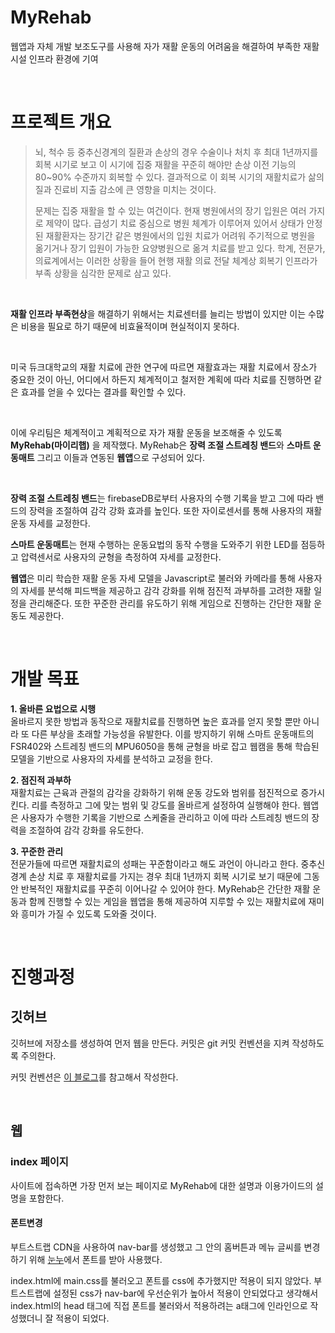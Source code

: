 # MyRehab

웹앱과 자체 개발 보조도구를 사용해 자가 재활 운동의 어려움을 해결하여 부족한 재활 시설 인프라 환경에 기여

<br>

# 프로젝트 개요

> 뇌, 척수 등 중추신경계의 질환과 손상의 경우 수술이나 처치 후 최대 1년까지를 회복 시기로 보고 이 시기에 집중 재활을 꾸준히 해야만 손상 이전 기능의 80~90% 수준까지 회복할 수 있다. 결과적으로 이 회복 시기의 재활치료가 삶의 질과 진료비 지출 감소에 큰 영향을 미치는 것이다.
>
> 문제는 집중 재활을 할 수 있는 여건이다. 현재 병원에서의 장기 입원은 여러 가지로 제약이 많다. 급성기 치료 중심으로 병원 체계가 이루어져 있어서 상태가 안정된 재활환자는 장기간 같은 병원에서의 입원 치료가 어려워 주기적으로 병원을 옮기거나 장기 입원이 가능한 요양병원으로 옮겨 치료를 받고 있다. 학계, 전문가, 의료계에서는 이러한 상황을 들어 현행 재활 의료 전달 체계상 회복기 인프라가 부족 상황을 심각한 문제로 삼고 있다.

<br>

**재활 인프라 부족현상**을 해결하기 위해서는 치료센터를 늘리는 방법이 있지만 이는 수많은 비용을 필요로 하기 때문에 비효율적이며 현실적이지 못하다. 

<br>

미국 듀크대학교의 재활 치료에 관한 연구에 따르면 재활효과는 재활 치료에서 장소가 중요한 것이 아닌, 어디에서 하든지 체계적이고 철저한 계획에 따라 치료를 진행하면 같은 효과를 얻을 수 있다는 결과를 확인할 수 있다.

<br>

이에 우리팀은 체계적이고 계획적으로 자가 재활 운동을 보조해줄 수 있도록 **MyRehab(마이리햅)** 을 제작했다. MyRehab은 **장력 조절 스트레칭 밴드**와 **스마트 운동매트** 그리고 이들과 연동된 **웹앱**으로 구성되어 있다. 

<br>

 **장력 조절 스트레칭 밴드**는 firebaseDB로부터 사용자의 수행 기록을 받고 그에 따라 밴드의 장력을 조절하여 감각 강화 효과를 높인다. 또한 자이로센서를 통해 사용자의 재활 운동 자세를 교정한다.
 
 **스마트 운동매트**는 현재 수행하는 운동요법의 동작 수행을 도와주기 위한 LED를 점등하고 압력센서로 사용자의 균형을 측정하여 자세를 교정한다.
 
 **웹앱**은 미리 학습한 재활 운동 자세 모델을 Javascript로 불러와 카메라를 통해 사용자의 자세를 분석해 피드백을 제공하고 감각 강화를 위해 점진적 과부하를 고려한 재활 일정을 관리해준다. 또한 꾸준한 관리를 유도하기 위해 게임으로 진행하는 간단한 재활 운동도 제공한다.
 
 <br>
 
 # 개발 목표
 
**1. 올바른 요법으로 시행**<br>
올바르지 못한 방법과 동작으로 재활치료를 진행하면 높은 효과를 얻지 못할 뿐만 아니라 또 다른 부상을 초래할 가능성을 유발한다. 이를 방지하기 위해 스마트 운동매트의 FSR402와 스트레칭 밴드의 MPU6050을 통해 균형을 바로 잡고 웹캠을 통해 학습된 모델을 기반으로 사용자의 자세를 분석하고 교정을 한다. 

**2. 점진적 과부하**<br>
재활치료는 근육과 관절의 감각을 강화하기 위해 운동 강도와 범위를 점진적으로 증가시킨다. 리를 측정하고 그에 맞는 범위 및 강도를 올바르게 설정하여 실행해야 한다. 웹앱은 사용자가 수행한 기록을 기반으로 스케줄을 관리하고 이에 따라 스트레칭 밴드의 장력을 조절하여 감각 강화를 유도한다.

**3. 꾸준한 관리**<br>
전문가들에 따르면 재활치료의 성패는 꾸준함이라고 해도 과언이 아니라고 한다. 중추신경계 손상 치료 후 재활치료를 가지는 경우 최대 1년까지 회복 시기로 보기 때문에 그동안 반복적인 재활치료를 꾸준히 이어나갈 수 있어야 한다. MyRehab은 간단한 재활 운동과 함께 진행할 수 있는 게임을 웹앱을 통해 제공하여 지루할 수 있는 재활치료에 재미와 흥미가 가질 수 있도록 도와줄 것이다.

<br>

# 진행과정

## 깃허브
깃허브에 저장소를 생성하여 먼저 웹을 만든다. 커밋은 git 커밋 컨벤션을 지켜 작성하도록 주의한다.

커밋 컨벤션은 [이 블로그](https://velog.io/@djh20/Git-%EC%A0%9C%EB%8C%80%EB%A1%9C-%EC%82%AC%EC%9A%A9%ED%95%B4%EB%B3%B4%EC%9E%90)를 참고해서 작성한다.

<br>

## 웹

### index 페이지 

사이트에 접속하면 가장 먼저 보는 페이지로 MyRehab에 대한 설명과 이용가이드의 설명을 포함한다.


#### 폰트변경

부트스트랩 CDN을 사용하여 nav-bar를 생성했고 그 안의 홈버튼과 메뉴 글씨를 변경하기 위해 [눈누](https://noonnu.cc/)에서 폰트를 받아 사용했다.

index.html에 main.css를 불러오고 폰트를 css에 추가했지만 적용이 되지 않았다. 부트스트랩에 설정된 css가 nav-bar에 우선순위가 높아서 적용이 안되었다고 생각해서 index.html의 head 태그에 직접 폰트를 불러와서 적용하려는 a태그에 인라인으로 작성했더니 잘 적용이 되었다.